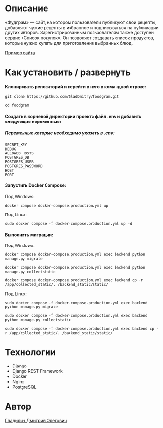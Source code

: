 # Описание
«Фудграм» — сайт, на котором пользователи публикуют свои рецепты, добавляют чужие рецепты в избранное и подписываться на публикации других авторов. Зарегистрированным пользователям также доступен сервис «Список покупок». Он позволяет создавать список продуктов, которые нужно купить для приготовления выбранных блюд.

[Пример сайта](https://foodgramgladdo.myftp.biz/recipes)

# Как установить / развернуть
#### Клонировать репозиторий и перейти в него в командной строке:

```
git clone https://github.com/GladDmitry/foodgram.git
```

```
cd foodgram
```

#### Создать в корневой директории проекта файл .env и добавить следующие переменные:

##### Переменные которые необходимо указать в .env:
```
SECRET_KEY
DEBUG
ALLOWED_HOSTS
POSTGRES_DB
POSTGRES_USER
POSTGRES_PASSWORD
HOST
PORT
```

#### Запустить Docker Compose:

Под Windows:
```
docker compose docker-compose.production.yml up
```

Под Linux:
```
sudo docker compose -f docker-compose.production.yml up -d
```

#### Выполнить миграции:

Под Windows:
```
docker compose docker-compose.production.yml exec backend python manage.py migrate

docker compose docker-compose.production.yml exec backend python manage.py collectstatic

docker compose docker-compose.production.yml exec backend cp -r /app/collected_static/. /backend_static/static/
```

Под Linux:
```
sudo docker compose -f docker-compose.production.yml exec backend python manage.py migrate

sudo docker compose -f docker-compose.production.yml exec backend python manage.py collectstatic

sudo docker compose -f docker-compose.production.yml exec backend cp -r /app/collected_static/. /backend_static/static/
```

# Технологии
* Django
* Django REST Framework
* Docker
* Nginx
* PostgreSQL

# Автор
[Гладилин Дмитрий Олегович](https://github.com/GladDmitry)
